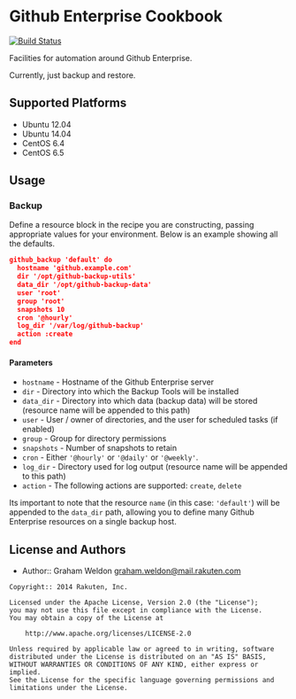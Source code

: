 # Github Enterprise Cookbook

[![Build Status](https://secure.travis-ci.org/rakutentech/github-enterprise-cookbook.png)](http://travis-ci.org/rakutentech/github-enterprise-cookbook)

Facilities for automation around Github Enterprise.

Currently, just backup and restore.

## Supported Platforms

* Ubuntu 12.04
* Ubuntu 14.04
* CentOS 6.4
* CentOS 6.5

## Usage

### Backup

Define a resource block in the recipe you are constructing, passing appropriate values for your environment. Below is an example showing all the defaults.

```json
github_backup 'default' do
  hostname 'github.example.com'
  dir '/opt/github-backup-utils'
  data_dir '/opt/github-backup-data'
  user 'root'
  group 'root'
  snapshots 10
  cron '@hourly'
  log_dir '/var/log/github-backup'
  action :create
end
```

#### Parameters

* `hostname` - Hostname of the Github Enterprise server
* `dir` - Directory into which the Backup Tools will be installed
* `data_dir` - Directory into which data (backup data) will be stored (resource name will be appended to this path)
* `user` - User / owner of directories, and the user for scheduled tasks (if enabled)
* `group` - Group for directory permissions
* `snapshots` - Number of snapshots to retain
* `cron` - Either `'@hourly'` or `'@daily'` or `'@weekly'`.
* `log_dir` - Directory used for log output (resource name will be appended to this path)
* `action` - The following actions are supported: `create`, `delete`

Its important to note that the resource `name` (in this case: `'default'`) will be appended to the `data_dir` path, allowing you to define many Github Enterprise resources on a single backup host.

## License and Authors

- Author:: Graham Weldon <graham.weldon@mail.rakuten.com>

```text
Copyright:: 2014 Rakuten, Inc.

Licensed under the Apache License, Version 2.0 (the "License");
you may not use this file except in compliance with the License.
You may obtain a copy of the License at

    http://www.apache.org/licenses/LICENSE-2.0

Unless required by applicable law or agreed to in writing, software
distributed under the License is distributed on an "AS IS" BASIS,
WITHOUT WARRANTIES OR CONDITIONS OF ANY KIND, either express or implied.
See the License for the specific language governing permissions and
limitations under the License.
```
